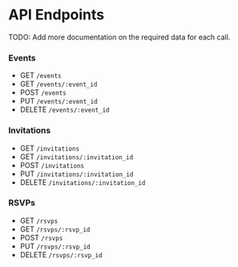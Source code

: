 # API Endpoints

TODO: Add more documentation on the required data for each call.

### Events

* GET `/events`
* GET `/events/:event_id`
* POST `/events`
* PUT `/events/:event_id`
* DELETE `/events/:event_id`


### Invitations

* GET `/invitations`
* GET `/invitations/:invitation_id`
* POST `/invitations`
* PUT `/invitations/:invitation_id`
* DELETE `/invitations/:invitation_id`

### RSVPs

* GET `/rsvps`
* GET `/rsvps/:rsvp_id`
* POST `/rsvps`
* PUT `/rsvps/:rsvp_id`
* DELETE `/rsvps/:rsvp_id`
